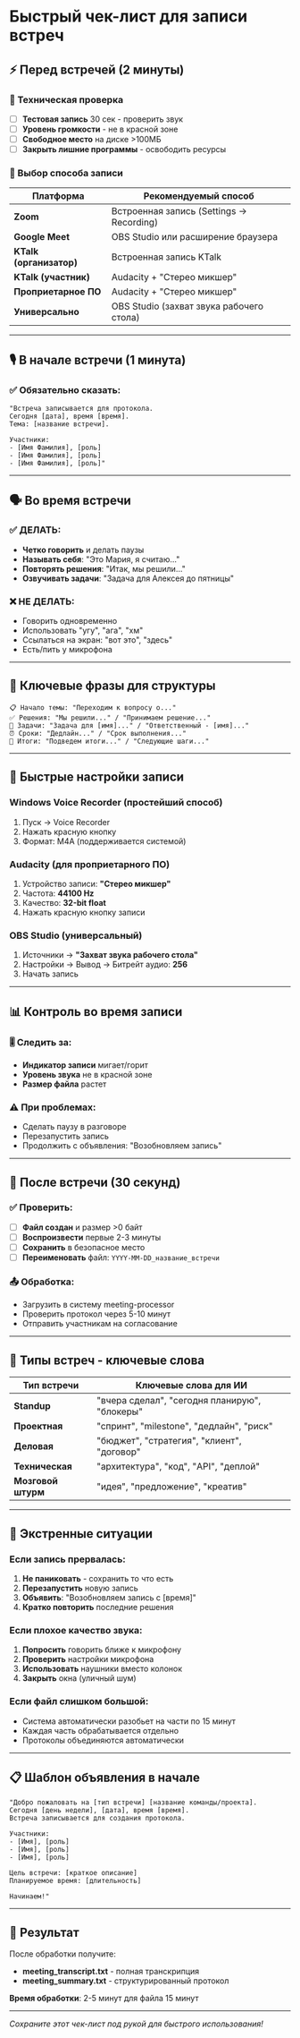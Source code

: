 # Быстрый чек-лист для записи встреч

## ⚡ Перед встречей (2 минуты)

### 🔧 Техническая проверка
- [ ] **Тестовая запись** 30 сек - проверить звук
- [ ] **Уровень громкости** - не в красной зоне
- [ ] **Свободное место** на диске >100МБ
- [ ] **Закрыть лишние программы** - освободить ресурсы

### 📱 Выбор способа записи

| Платформа | Рекомендуемый способ |
|-----------|---------------------|
| **Zoom** | Встроенная запись (Settings → Recording) |
| **Google Meet** | OBS Studio или расширение браузера |
| **KTalk (организатор)** | Встроенная запись KTalk |
| **KTalk (участник)** | Audacity + "Стерео микшер" |
| **Проприетарное ПО** | Audacity + "Стерео микшер" |
| **Универсально** | OBS Studio (захват звука рабочего стола) |

---

## 🎙️ В начале встречи (1 минута)

### ✅ Обязательно сказать:
```
"Встреча записывается для протокола.
Сегодня [дата], время [время].
Тема: [название встречи].

Участники:
- [Имя Фамилия], [роль]
- [Имя Фамилия], [роль]
- [Имя Фамилия], [роль]"
```

---

## 🗣️ Во время встречи

### ✅ ДЕЛАТЬ:
- **Четко говорить** и делать паузы
- **Называть себя**: "Это Мария, я считаю..."
- **Повторять решения**: "Итак, мы решили..."
- **Озвучивать задачи**: "Задача для Алексея до пятницы"

### ❌ НЕ ДЕЛАТЬ:
- Говорить одновременно
- Использовать "угу", "ага", "хм"
- Ссылаться на экран: "вот это", "здесь"
- Есть/пить у микрофона

---

## 🎯 Ключевые фразы для структуры

```
📋 Начало темы: "Переходим к вопросу о..."
✅ Решения: "Мы решили..." / "Принимаем решение..."
📝 Задачи: "Задача для [имя]..." / "Ответственный - [имя]..."
⏰ Сроки: "Дедлайн..." / "Срок выполнения..."
🔄 Итоги: "Подведем итоги..." / "Следующие шаги..."
```

---

## 🔧 Быстрые настройки записи

### Windows Voice Recorder (простейший способ)
1. Пуск → Voice Recorder
2. Нажать красную кнопку
3. Формат: M4A (поддерживается системой)

### Audacity (для проприетарного ПО)
1. Устройство записи: **"Стерео микшер"**
2. Частота: **44100 Hz**
3. Качество: **32-bit float**
4. Нажать красную кнопку записи

### OBS Studio (универсальный)
1. Источники → **"Захват звука рабочего стола"**
2. Настройки → Вывод → Битрейт аудио: **256**
3. Начать запись

---

## 📊 Контроль во время записи

### 🎚️ Следить за:
- **Индикатор записи** мигает/горит
- **Уровень звука** не в красной зоне
- **Размер файла** растет

### ⚠️ При проблемах:
- Сделать паузу в разговоре
- Перезапустить запись
- Продолжить с объявления: "Возобновляем запись"

---

## 📁 После встречи (30 секунд)

### ✅ Проверить:
- [ ] **Файл создан** и размер >0 байт
- [ ] **Воспроизвести** первые 2-3 минуты
- [ ] **Сохранить** в безопасное место
- [ ] **Переименовать** файл: `YYYY-MM-DD_название_встречи`

### 📤 Обработка:
- Загрузить в систему meeting-processor
- Проверить протокол через 5-10 минут
- Отправить участникам на согласование

---

## 🎯 Типы встреч - ключевые слова

| Тип встречи | Ключевые слова для ИИ |
|-------------|----------------------|
| **Standup** | "вчера сделал", "сегодня планирую", "блокеры" |
| **Проектная** | "спринт", "milestone", "дедлайн", "риск" |
| **Деловая** | "бюджет", "стратегия", "клиент", "договор" |
| **Техническая** | "архитектура", "код", "API", "деплой" |
| **Мозговой штурм** | "идея", "предложение", "креатив" |

---

## 🚨 Экстренные ситуации

### Если запись прервалась:
1. **Не паниковать** - сохранить то что есть
2. **Перезапустить** новую запись
3. **Объявить**: "Возобновляем запись с [время]"
4. **Кратко повторить** последние решения

### Если плохое качество звука:
1. **Попросить** говорить ближе к микрофону
2. **Проверить** настройки микрофона
3. **Использовать** наушники вместо колонок
4. **Закрыть** окна (уличный шум)

### Если файл слишком большой:
- Система автоматически разобьет на части по 15 минут
- Каждая часть обрабатывается отдельно
- Протоколы объединяются автоматически

---

## 📋 Шаблон объявления в начале

```
"Добро пожаловать на [тип встречи] [название команды/проекта].
Сегодня [день недели], [дата], время [время].
Встреча записывается для создания протокола.

Участники:
- [Имя], [роль]
- [Имя], [роль]
- [Имя], [роль]

Цель встречи: [краткое описание]
Планируемое время: [длительность]

Начинаем!"
```

---

## 🎯 Результат

После обработки получите:
- **meeting_transcript.txt** - полная транскрипция
- **meeting_summary.txt** - структурированный протокол

**Время обработки**: 2-5 минут для файла 15 минут

---

*Сохраните этот чек-лист под рукой для быстрого использования!*
